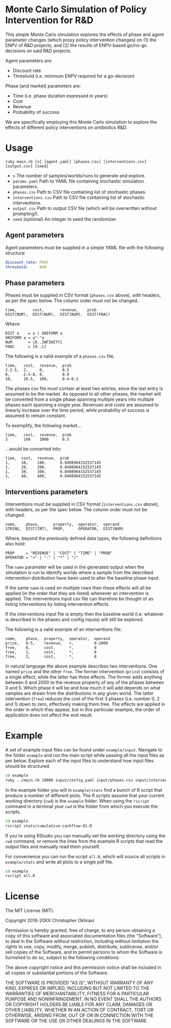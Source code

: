 # Monte Carlo Simulation of Policy Intervention for R&D

This simple Monte Carlo simulation explores the effects of phase and agent parameter changes (which proxy policy intervention changes) on (1) the ENPV of R&D projects, and (2) the results of ENPV-based go/no-go decisions on said R&D projects.

Agent parameters are:

- Discount rate
- Threshold (i.e. minimum ENPV required for a go-decision)

Phase (and market) parameters are:

- Time (i.e. phase duration expressed in years)
- Cost
- Revenue
- Probability of success

We are specifically employing this Monte Carlo simulation to explore the effects of different policy interventions on antibiotics R&D.


# Usage

`ruby main.rb [n] [agent.yaml] [phases.csv] [interventions.csv] [output.csv] [seed]`

- `n` The number of samples/worlds/runs to generate and explore.
- `params.yaml` Path to YAML file containing stochastic simulation parameters.
- `phases.csv` Path to CSV file containing list of stochastic phases.
- `interventions.csv` Path to CSV file containing list of stochastic interventions.
- `output.csv` Path to output CSV file (which will be overwritten without prompting!).
- `seed` (optional) An integer to seed the randomizer.


## Agent parameters

Agent parameters must be supplied in a simple YAML file with the following structure:

```yaml
discount_rate: FRAC
threshold:     NUM
```


## Phase parameters

Phases must be supplied in CSV format (`phases.csv` above), with headers, as per the spec below. The column order must not be changed.

```csv
time,       cost,       revenue,    prob
DIST(NUM),  DIST(NUM),  DIST(NUM),  DIST(FRAC)
```

Where:

```
DIST a    = a | UNIFORM a
UNIFORM a = a"-"a
NUM       = [0..INFINITY]
FRAC      = [0..1]
```

The following is a valid example of a `phases.csv` file.

```csv
time,   cost,  revenue,  prob
2.2-5,  2,     0,        0.5
8,      2.5-8, 0,        0.9
10,     10.5,  100,      0.4-0.3
```

The phases csv file *must* contain at least two entries, since the last entry is assumed to be the market. As opposed to all other phases, the market will be converted from a single phase spanning multiple years into multiple phases each spanning a single year. Revenues and costs are assumed to linearly increase over the time period, while probability of success is assumed to remain constant.

To exemplify, the following market...

```csv
time,   cost,  revenue,  prob
3       100    1000      0.5
```

...would be converted into:

```csv
time,  cost,  revenue,  prob
1,     10,    100,      0.8408964152537145
1,     20,    200,      0.8408964152537145
1,     30,    300,      0.8408964152537145
1,     40,    400,      0.8408964152537145
```


## Interventions parameters

Interventions must be supplied in CSV format (`interventions.csv` above), with headers, as per the spec below. The column order must not be changed.

```csv
name,    phase,      property,  operator,  operand
STRING,  DIST(INT),  PROP,      OPERATOR,  DIST(NUM)
```

Where, beyond the previously defined data types, the following definitions also hold:

```
PROP     = "REVENUE" | "COST" | "TIME" | "PROB"
OPERATOR = "+" | "-" | "*" | "/"
```

The `name` parameter will be used in the generated output when the simulation is run to identify worlds where a sample from the described intervention distribution have been used to alter the baseline phase input.

If the same `name` is used on multiple rows then these effects will all be applied (in the order that they are listed) whenever an intervention is applied. The interventions input csv file can therefore be thought of as listing interventions by listing intervention effects.

If the interventions input file is empty then the baseline world (i.e. whatever is described in the phases and config inputs) will still be explored.

The following is a valid example of an interventions file:

```csv
name,    phase,  property,  operator,  operand
prize,   0-5,    revenue,   +,         0-2000
free,    0,      cost,      *,         0
free,    1,      cost,      *,         0
free,    2,      cost,      *,         0
```

In natural language the above example describes two interventions. One named `prize` and the other `free`. The former intervention (`prize`) consists of a single effect, while the latter has three effects. The former adds anything between 0 and 2000 to the revenue property of any of the phases between 0 and 5. Which phase it will be and how much it will add depends on what samples are drawn from the distributions in any given world. The latter intervention (`free`) reduces the cost of the first 3 phases (i.e. number 0, 2 and 1) down to zero, effectively making them free. The effects are applied in the order in which they appear, but in this particular example, the order of application does not affect the end result.







# Example

A set of example input files can be found under `example/input`. Navigate to the folder `example` and run the main script while passing all the input files as per below. Explore each of the input files to understand how input files should be structured.

```bash
cd example
ruby ../main.rb 10000 input/config.yaml input/phases.csv input/interventions.csv output/example.csv 1
```

In the example folder you will in `example/stats` find a bunch of R script that produce a number of different plots. The R scripts assume that your current working directory (`cwd`) is the `example` folder. When using the `rscript` command in a terminal your `cwd` is the folder from which you execute the scripts.

```bash
cd example
rscript stats/cumulative-cashflow-01.R
```

If you're using RStudio you can manually set the working directory using the `cwd` command, or remove the lines from the example R scripts that read the output files and manually read them yourself.

For convenience you can run the script `all.R`, which will source all scripts in `example/stats` and write all plots to a single pdf file.

```bash
cd example
rscript all.R
```


# License

The MIT License (MIT).

Copyright 2018-20XX Christopher Okhravi

Permission is hereby granted, free of charge, to any person obtaining a copy of this software and associated documentation files (the "Software"), to deal in the Software without restriction, including without limitation the rights to use, copy, modify, merge, publish, distribute, sublicense, and/or sell copies of the Software, and to permit persons to whom the Software is furnished to do so, subject to the following conditions:

The above copyright notice and this permission notice shall be included in all copies or substantial portions of the Software.

THE SOFTWARE IS PROVIDED "AS IS", WITHOUT WARRANTY OF ANY KIND, EXPRESS OR IMPLIED, INCLUDING BUT NOT LIMITED TO THE WARRANTIES OF MERCHANTABILITY, FITNESS FOR A PARTICULAR PURPOSE AND NONINFRINGEMENT. IN NO EVENT SHALL THE AUTHORS OR COPYRIGHT HOLDERS BE LIABLE FOR ANY CLAIM, DAMAGES OR OTHER LIABILITY, WHETHER IN AN ACTION OF CONTRACT, TORT OR OTHERWISE, ARISING FROM, OUT OF OR IN CONNECTION WITH THE SOFTWARE OR THE USE OR OTHER DEALINGS IN THE SOFTWARE.
